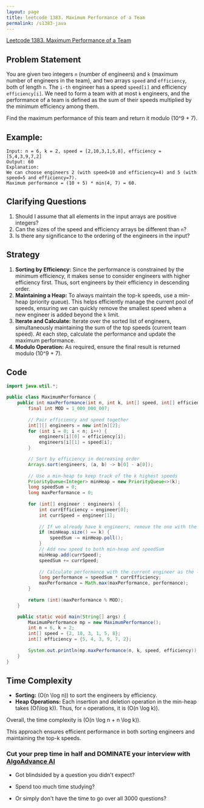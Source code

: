 ```yaml
---
layout: page
title: leetcode 1383. Maximum Performance of a Team
permalink: /s1383-java
---
```

[Leetcode 1383. Maximum Performance of a Team](https://algoadvance.github.io/algoadvance/l1383)
## Problem Statement

You are given two integers `n` (number of engineers) and `k` (maximum number of engineers in the team), and two arrays `speed` and `efficiency`, both of length `n`. The `i-th` engineer has a speed `speed[i]` and efficiency `efficiency[i]`. We need to form a team with at most `k` engineers, and the performance of a team is defined as the sum of their speeds multiplied by the minimum efficiency among them.

Find the maximum performance of this team and return it modulo \(10^9 + 7\).

## Example:
```
Input: n = 6, k = 2, speed = [2,10,3,1,5,8], efficiency = [5,4,3,9,7,2]
Output: 60
Explanation: 
We can choose engineers 2 (with speed=10 and efficiency=4) and 5 (with speed=5 and efficiency=7). 
Maximum performance = (10 + 5) * min(4, 7) = 60.
```

## Clarifying Questions
1. Should I assume that all elements in the input arrays are positive integers?
2. Can the sizes of the speed and efficiency arrays be different than `n`?
3. Is there any significance to the ordering of the engineers in the input?

## Strategy

1. **Sorting by Efficiency:** Since the performance is constrained by the minimum efficiency, it makes sense to consider engineers with higher efficiency first. Thus, sort engineers by their efficiency in descending order.
2. **Maintaining a Heap:** To always maintain the top-k speeds, use a min-heap (priority queue). This helps efficiently manage the current pool of speeds, ensuring we can quickly remove the smallest speed when a new engineer is added beyond the `k` limit.
3. **Iterate and Calculate:** Iterate over the sorted list of engineers, simultaneously maintaining the sum of the top speeds (current team speed). At each step, calculate the performance and update the maximum performance.
4. **Modulo Operation:** As required, ensure the final result is returned modulo \(10^9 + 7\).

## Code

```java
import java.util.*;

public class MaximumPerformance {
    public int maxPerformance(int n, int k, int[] speed, int[] efficiency) {
        final int MOD = 1_000_000_007;
        
        // Pair efficiency and speed together
        int[][] engineers = new int[n][2];
        for (int i = 0; i < n; i++) {
            engineers[i][0] = efficiency[i];
            engineers[i][1] = speed[i];
        }

        // Sort by efficiency in decreasing order
        Arrays.sort(engineers, (a, b) -> b[0] - a[0]);
        
        // Use a min-heap to keep track of the k highest speeds
        PriorityQueue<Integer> minHeap = new PriorityQueue<>(k);
        long speedSum = 0;
        long maxPerformance = 0;
        
        for (int[] engineer : engineers) {
            int currEfficiency = engineer[0];
            int currSpeed = engineer[1];
            
            // If we already have k engineers, remove the one with the smallest speed
            if (minHeap.size() == k) {
                speedSum -= minHeap.poll();
            }
            // Add new speed to both min-heap and speedSum
            minHeap.add(currSpeed);
            speedSum += currSpeed;
            
            // Calculate performance with the current engineer as the least efficient
            long performance = speedSum * currEfficiency;
            maxPerformance = Math.max(maxPerformance, performance);
        }
        
        return (int)(maxPerformance % MOD);
    }

    public static void main(String[] args) {
        MaximumPerformance mp = new MaximumPerformance();
        int n = 6, k = 2;
        int[] speed = {2, 10, 3, 1, 5, 8};
        int[] efficiency = {5, 4, 3, 9, 7, 2};
        
        System.out.println(mp.maxPerformance(n, k, speed, efficiency)); // Output: 60
    }
}
```

## Time Complexity

- **Sorting:** \(O(n \log n)\) to sort the engineers by efficiency.
- **Heap Operations:** Each insertion and deletion operation in the min-heap takes \(O(\log k)\). Thus, for `n` operations, it is \(O(n \log k)\).

Overall, the time complexity is \(O(n \log n + n \log k)\).

This approach ensures efficient performance in both sorting engineers and maintaining the top-k speeds.


### Cut your prep time in half and DOMINATE your interview with [AlgoAdvance AI](https://algoAdvance.com)

- Got blindsided by a question you didn't expect?

- Spend too much time studying?

- Or simply don't have the time to go over all 3000 questions?


